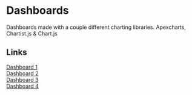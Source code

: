 # Dashboards
Dashboards made with a couple different charting libraries. Apexcharts, Chartist.js &amp; Chart.js

## Links
[ Dashboard 1 ](https://marselldashboards.netlify.app/dashboard-1.html)\
[ Dashboard 2 ]( https://marselldashboards.netlify.app/dashboard-2.html)\
[ Dashboard 3 ]( https://marselldashboards.netlify.app/)\
[ Dashboard 4 ]( https://marselldashboards.netlify.app/dashboard-4.html) 
